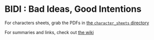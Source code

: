 # BIDI : Bad Ideas, Good Intentions

For characters sheets, grab the PDFs in [the `character_sheets` directory](https://github.com/sithel/d-and-d/tree/master/bidi/character_sheets)

For summaries and links, check out [the wiki](https://github.com/sithel/d-and-d/wiki/D-&-D-:-Bad-Ideas,-Good-Intentions)
